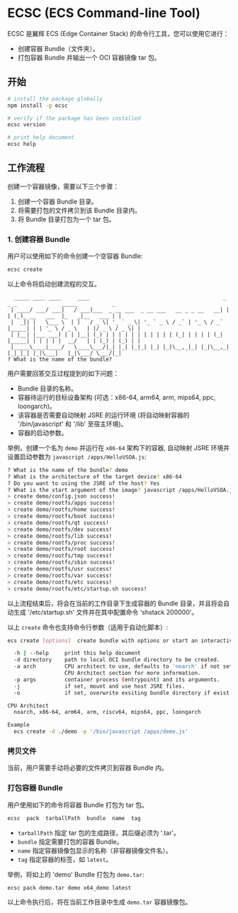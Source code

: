 # ECSC (ECS Command-line Tool)

ECSC 是翼辉 ECS (Edge Container Stack) 的命令行工具，您可以使用它进行：

- 创建容器 Bundle（文件夹）。
- 打包容器 Bundle 并输出一个 OCI 容器镜像 tar 包。

## 开始

``` sh
# install the package globally
npm install -g ecsc

# verify if the package has been installed
ecsc version

# print help document
ecsc help
```

## 工作流程

创建一个容器镜像，需要以下三个步骤：

1. 创建一个容器 Bundle 目录。
2. 将需要打包的文件拷贝到该 Bundle 目录内。
3. 将 Bundle 目录打包为一个 tar 包。

### 1. 创建容器 Bundle

用户可以使用如下的命令创建一个空容器 Bundle:

``` sh
ecsc create
```

以上命令将启动创建流程的交互。

```
  _____ ____ ____     ____                                          _       _ _              _____           _
 | ____/ ___/ ___|   / ___|___  _ __ ___  _ __ ___   __ _ _ __   __| |     | (_)_ __   ___  |_   _|__   ___ | |
 |  _|| |   \___ \  | |   / _ \| '_ ` _ \| '_ ` _ \ / _` | '_ \ / _` |_____| | | '_ \ / _ \   | |/ _ \ / _ \| |
 | |__| |___ ___) | | |__| (_) | | | | | | | | | | | (_| | | | | (_| |_____| | | | | |  __/   | | (_) | (_) | |
 |_____\____|____/   \____\___/|_| |_| |_|_| |_| |_|\__,_|_| |_|\__,_|     |_|_|_| |_|\___|   |_|\___/ \___/|_|
? What is the name of the bundle?
```

用户需要回答交互过程提到的如下问题：
- Bundle 目录的名称。
- 容器待运行的目标设备架构 (可选：x86-64, arm64, arm, mips64, ppc, loongarch)。
- 该容器是否需要自动映射 JSRE 的运行环境 (将自动映射容器的 '/bin/javascript' 和 '/lib' 至宿主环境)。
- 容器的启动参数。

举例，创建一个名为 `demo` 并运行在 `x86-64` 架构下的容器, 自动映射 JSRE 环境并设置启动参数为 `javascript /apps/HelloVSOA.js`:

``` bash
? What is the name of the bundle? demo
? What is the architecture of the target device? x86-64
? Do you want to using the JSRE of the host? Yes
? What is the start argument of the image? javascript /apps/HelloVSOA.js
> create demo/config.json success!
> create demo/rootfs/apps success!
> create demo/rootfs/home success!
> create demo/rootfs/boot success!
> create demo/rootfs/qt success!
> create demo/rootfs/dev success!
> create demo/rootfs/lib success!
> create demo/rootfs/proc success!
> create demo/rootfs/root success!
> create demo/rootfs/tmp success!
> create demo/rootfs/sbin success!
> create demo/rootfs/usr success!
> create demo/rootfs/var success!
> create demo/rootfs/etc success!
> create demo/rootfs/etc/startup.sh success!
```

以上流程结束后，将会在当前的工作目录下生成容器的 Bundle 目录，并且将会自动生成 '/etc/startup.sh' 文件并在其中配置命令 'shstack 200000'。

以上 `create` 命令也支持命令行参数（适用于自动化脚本）:

``` sh
ecs create [options]  create bundle with options or start an interactive wizard. 

  -h | --help     print this help document
  -d directory    path to local OCI bundle directory to be created.
  -a arch         CPU architect to use, defaults to 'noarch' if not set, check
                  CPU Architect section for more information.
  -p args         container process (entrypoint) and its arguments.
  -j              if set, mount and use host JSRE files.
  -o              if set, overwrite exsiting bundle directory if exist.

CPU Architect
  noarch, x86-64, arm64, arm, riscv64, mips64, ppc, loongarch

Example
  ecs create -d ./demo -p '/bin/javascript /apps/demo.js'
```

### 拷贝文件

当前，用户需要手动将必要的文件拷贝到容器 Bundle 内。

### 打包容器 Bundle

用户使用如下的命令将容器 Bundle 打包为 tar 包。

``` bash
ecsc  pack  tarballPath  bundle  name  tag
```

- `tarballPath` 指定 tar 包的生成路径，其后缀必须为 '.tar'。
- `bundle` 指定需要打包的容器 Bundle。
- `name` 指定容器镜像包显示的名称（非容器镜像文件名）。
- `tag` 指定容器的标签，如 `latest`。

举例，将如上的 'demo' Bundle 打包为 `demo.tar`:

``` bash
ecsc pack demo.tar demo x64_demo latest
```

以上命令执行后，将在当前工作目录中生成 `demo.tar` 容器镜像包。